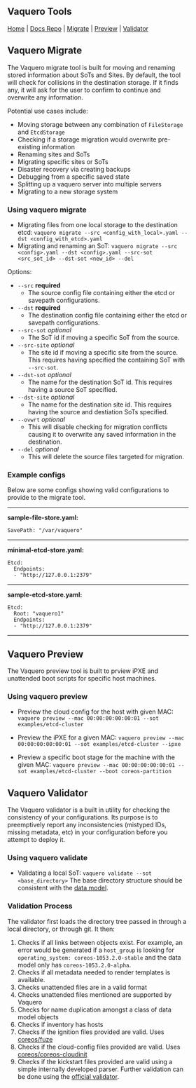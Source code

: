 <head>
            <meta charset="UTF-8">
            <!--[if IE]><meta http-equiv="X-UA-Compatible" content="IE=edge"><![endif]-->
            <meta name="viewport" content="width=device-width, initial-scale=1.0">
            <title>Vaquero Tools</title>
            <link rel="stylesheet" type="text/css" href="../doc.css">
            <link rel="stylesheet" href="https://fonts.googleapis.com/css?family=Open+Sans:300,300italic,400,400italic,600,600italic%7CNoto+Serif:400,400italic,700,700italic%7CDroid+Sans+Mono:400">
                      <link rel='shortcut icon' href='cow.png' type='image/x-icon'/ >
            <style>
                .markdown-body {
                    box-sizing: border-box;
                    min-width: 200px;
                    max-width: 1200px;
                    margin: 0 auto;
                    padding: 45px;
                }
            </style>
</head><article class="markdown-body">

# Vaquero Tools

[Home](https://ciscocloud.github.io/vaquero-docs/) | [Docs Repo](https://github.com/CiscoCloud/vaquero-docs/tree/master) | 
[Migrate](#vaquero-migrate) | [Preview](#vaquero-preview) | [Validator](#vaquero-validator)

## Vaquero Migrate
The Vaquero migrate tool is built for moving and renaming stored information about SoTs and Sites. 
By default, the tool will check for collisions in the destination storage. If it finds any, it will 
ask for the user to confirm to continue and overwrite any information.

Potential use cases include:

- Moving storage between any combination of `FileStorage` and `EtcdStorage`
- Checking if a storage migration would overwrite pre-existing information
- Renaming sites and SoTs
- Migrating specific sites or SoTs
- Disaster recovery via creating backups
- Debugging from a specific saved state
- Splitting up a vaquero server into multiple servers
- Migrating to a new storage system

### Using vaquero migrate

- Migrating files from one local storage to the destination etcd: 
`vaquero migrate --src <config_with_local>.yaml --dst <config_with_etcd>.yaml`
- Migrating and renaming an SoT:
`vaquero migrate --src <config>.yaml --dst <config>.yaml --src-sot <src_sot_id> --dst-sot <new_id> --del`

Options:

- `--src` __required__ 
    - The source config file containing either the etcd or savepath configurations.
- `--dst` __required__
    - The destination config file containing either the etcd or savepath configurations.
- `--src-sot` _optional_
    - The SoT id if moving a specific SoT from the source.
- `--src-site` _optional_
    - The site id if moving a specific site from the source. This requires having specified 
    the containing SoT with `--src-sot`.
- `--dst-sot` _optional_
    - The name for the destination SoT id. This requires having a source SoT specified.
- `--dst-site` _optional_
    - The name for the destination site id. This requires having the source and destiation
    SoTs specified.
- `--ovwrt` _optional_
    - This will disable checking for migration conflicts causing it to overwrite any saved
    information in the destination.
- `--del` _optional_
    - This will delete the source files targeted for migration.

### Example configs
Below are some configs showing valid configurations to provide to the migrate tool.

************************************************************
**sample-file-store.yaml:**
```
SavePath: "/var/vaquero"
```

************************************************************

**minimal-etcd-store.yaml:**
```
Etcd:
  Endpoints:
  - "http://127.0.0.1:2379"
```

************************************************************

**sample-etcd-store.yaml:**
```
Etcd:
  Root: "vaquero1"
  Endpoints:
  - "http://127.0.0.1:2379"
```
************************************************************

## Vaquero Preview
The Vaquero preview tool is built to prview iPXE and unattended boot scripts for specific host machines.

### Using vaquero preview

- Preview the cloud config for the host with given MAC:
`vaquero preview --mac 00:00:00:00:00:01 --sot examples/etcd-cluster`

- Preview the iPXE for a given MAC: 
`vaquero preview --mac 00:00:00:00:00:01 --sot examples/etcd-cluster --ipxe`

- Preview a specific boot stage for the machine with the given MAC: 
`vaquero preview --mac 00:00:00:00:00:01 --sot examples/etcd-cluster --boot coreos-partition`

## Vaquero Validator
The Vaquero validator is a built in utility for checking the consistency of your configurations. Its purpose is to preemptively report any inconsistencies (mistyped IDs, missing metadata, etc) in your configuration before you attempt to deploy it.

### Using vaquero validate

- Validating a local SoT: `vaquero validate --sot <base_directory>` The base directory structure should be consistent with the [data model](data-model-howto.html).

### Validation Process

The validator first loads the directory tree passed in through a local directory, or through git. It then:

1. Checks if all links between objects exist. For example, an error would be generated if a `host_group` is looking for `operating_system: coreos-1053.2.0-stable` and the data model only has `coreos-1053.2.0-alpha`.
2. Checks if all metadata needed to render templates is available.
3. Checks unattended files are in a valid format
4. Checks unattended files mentioned are supported by Vaquero
5. Checks for name duplication amongst a class of data model objects
6. Checks if inventory has hosts
7. Checks if the ignition files provided are valid. Uses [coreos/fuze](https://github.com/coreos/fuze/tree/master/config)
8. Checks if the cloud-config files provided are valid. Uses [coreos/coreos-cloudinit](github.com/coreos/coreos-cloudinit/config)
9. Checks if the kickstart files provided are valid using a simple internally developed parser. Further validation can be done using the [official validator](http://fedoraproject.org/wiki/Pykickstart).
